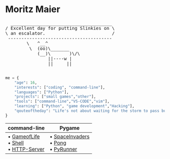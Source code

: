 <h1 font="Minecraft">Moritz Maier</h1>





<div align="left">
<pre>
  ______________________________________     
/ Excellent day for putting Slinkies on \    
\ an escalator.                         /    
 ---------------------------------------     
        \   ^__^                             
         \  (oo)\_______
            (__)\       )\/\
                ||----w |
                ||     ||

  
</pre>
</div>


```python
me = {
    "age": 16,
    "interests": ["coding", "command-line"],
    "languages": ["Python"],
    "projects": ["small games","other"],
    "tools": ["command-line","VS-CODE","vim"],
    "learning": ["Python", "game development","Hacking"],
    "qouteoftheday": "Life's not about waiting for the storm to pass but learning how to dance in the rain"
}
```

| **command-line**                                                                                                                                                                                                                                                                                                                                                                                                                                                                                                                                                                                                                                                                                                                                                                                                                                                                                                                                                                                                                                                                                                                                                                                                                                                                                                                                                  | Pygame                                                                                                                                                                                                                                                                                                                                                                                                                                                                                                                                                                                                                                                                                                                                                                                                                                                                                                                                                                                                                                                                                                                                                                                                                                                                                                 |
| --------------------------------------------------------------------------------------------------------------------------------------------------------------------------------------------------------------------------------------------------------------------------------------------------------------------------------------------------------------------------------------------------------------------------------------------------------------------------------------------------------------------------------------------------------------------------------------------------------------------------------------------------------------------------------------------------------------------------------------------------------------------------------------------------------------------------------------------------------------------------------------------------------------------------------------------------------------------------------------------------------------------------------------------------------------------------------------------------------------------------------------------------------------------------------------------------------------------------------------------------------------------------------------------------------------------------------------------------------- | --------------------------------------------------------------------------------------------------------------------------------------------------------------------------------------------------------------------------------------------------------------------------------------------------------------------------------------------------------------------------------------------------------------------------------------------------------------------------------------------------------------------------------------------------------------------------------------------------------------------------------------------------------------------------------------------------------------------------------------------------------------------------------------------------------------------------------------------------------------------------------------------------------------------------------------------------------------------------------------------------------------------------------------------------------------------------------------------------------------------------------------------------------------------------------------------------------------------------------------------------------------------------------------------------------------------------------------------------------------------------------- |
| • [GameofLife](https://github.com/Moritz344/Game-of-Life) <br> • [Shell](https://github.com/Moritz344/Shell) <br> •  [HTTP-Server](https://github.com/Moritz344/HTTP-Server)| •  [SpaceInvaders](https://github.com/Moritz344/SpaceInvader) <br>•  [Pong](https://github.com/Moritz344/Pong) <br> •      [PyRunner](https://github.com/Moritz344/PyRunner)|


<center>
